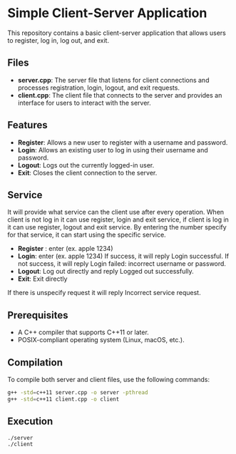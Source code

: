 # Simple Client-Server Application

This repository contains a basic client-server application that allows users to register, log in, log out, and exit. 

## Files

- **server.cpp**: The server file that listens for client connections and processes registration, login, logout, and exit requests.
- **client.cpp**: The client file that connects to the server and provides an interface for users to interact with the server.

## Features

- **Register**: Allows a new user to register with a username and password.
- **Login**: Allows an existing user to log in using their username and password.
- **Logout**: Logs out the currently logged-in user.
- **Exit**: Closes the client connection to the server.

## Service

It will provide what service can the client use after every operation. When client is not log in it can use register, login and exit service, if client is log in it can use register, logout and exit service.
By entering the number specify for that service, it can start using the specific service.
- **Register** : enter <username> <password> (ex. apple 1234)
- **Login**: enter <username> <password> (ex. apple 1234) If success, it will reply Login successful. If not success, it will reply Login failed: incorrect username or password.
- **Logout**: Log out directly and reply Logged out successfully.
- **Exit**: Exit directly 

If there is unspecify request it will reply Incorrect service request.

## Prerequisites

- A C++ compiler that supports C++11 or later.
- POSIX-compliant operating system (Linux, macOS, etc.).

## Compilation

To compile both server and client files, use the following commands:

```bash
g++ -std=c++11 server.cpp -o server -pthread
g++ -std=c++11 client.cpp -o client
```

## Execution

```
./server
./client
```